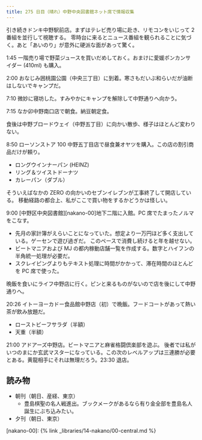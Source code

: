 ```yaml
---
title: 275 日目（晴れ）中野中央図書館ネット席で情報収集
---
```


引き続きドンキ中野駅前店。まずはテレビ売り場に赴き、リモコンをいじって 2 番組を並行して視聴する。
零時台に来るとニュース番組を観られることに気づく。あと「あいのり」が意外に硬派な面があって驚く。

1:45 一階売り場で野菜ジュースを買いだめしておく。おまけに愛媛ポンカンサイダー (410ml) も購入。

2:00 おなじみ囲桃園公園（中央三丁目）に到着。寒さもだいぶ和らいだが油断はしないでキャンプだ。

7:10 微妙に寝坊した。すみやかにキャンプを解除して中野通りへ向かう。

7:15 なか卯中野南口店で朝食。納豆朝定食。

食後は中野ブロードウェイ（中野五丁目）に向かい散歩、様子はほとんど変わりない。

8:50 ローソンストア 100 中野五丁目店で昼食兼オヤツを購入。この店の割引商品だけが頼り。

* ロングウインナーパン (HEINZ)
* リング＆ツイストドーナツ
* カレーパン（ダブル）

そういえばなかの ZERO の向かいのセブンイレブンが工事終了して開店している。
移動経路の都合上、私がここで買い物をするかどうかは怪しい。

9:00 [中野区中央図書館][nakano-00]地下二階に入館。PC 席でたまったノルマをこなす。

* 先月の家計簿がえらいことになっていた。想定より一万円ほど多く支出している。ゲーセンで遊び過ぎだ。
  このペースで消費し続けると年を越せない。
* ビートマニアおよび MJ の都内稼動店舗一覧を作成する。数字とハイフンの半角統一処理が必要だ。
* スクレイピングよりもテキスト処理に時間がかかって、滞在時間のほとんどを PC 席で使った。

晩飯を食いにライフ中野店に行く。ピンと来るものがないので店を後にして中野通りへ。

20:26 イトーヨーカドー食品館中野店（初）で晩飯。フードコートがあって熱い茶が飲み放題だ。

* ローストビーフサラダ（半額）
* 天重（半額）

21:00 アドアーズ中野店。ビートマニアと麻雀格闘倶楽部を遊ぶ。
後者では私がいつのまにか玄武マスターになっている。この次のレベルアップは三連勝が必要とある。黄龍相手にそれは無理だろう。23:30 退店。

## 読み物

* 朝刊（朝日、産経、東京）
  * 豊島棋聖の名人戦進出。ブックメークがあるなら有り金全部を豊島名人誕生にぶち込みたい。
* 夕刊（朝日、東京）

[nakano-00]: {% link _libraries/14-nakano/00-central.md %}
